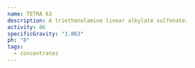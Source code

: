 ```yaml
---
name: TETRA 63
description: A triethanolamine linear alkylate sulfonate.
activity: 86
specificGravity: "1.063"
ph: "8"
tags:
  - concentrates
---
```

